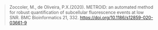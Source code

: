 

>Zoccoler, M., de Oliveira, P.X.(2020). METROID: an automated method for robust quantification of subcellular fluorescence events at low SNR. BMC Bioinformatics 21, 332. https://doi.org/10.1186/s12859-020-03661-9
